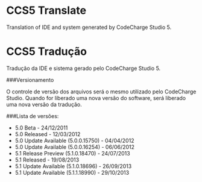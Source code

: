 CCS5 Translate
==============

Translation of IDE and system generated by CodeCharge Studio 5.





CCS5 Tradução
==============

Tradução da IDE e sistema gerado pelo CodeCharge Studio 5.

###Versionamento

O controle de versão dos arquivos será o mesmo utilizado pelo CodeCharge Studio. Quando for liberado uma nova versão do software, será liberado uma nova versão da tradução.

###Lista de versões:

* 5.0 Beta - 24/12/2011
* 5.0 Released - 12/03/2012
* 5.0 Update Available (5.0.0.15750) - 04/04/2012 
* 5.0 Update Available (5.0.0.16254) - 06/06/2012
* 5.1 Release Preview (5.1.0.18470) - 24/07/2013
* 5.1 Released - 19/08/2013
* 5.1 Update Available (5.1.0.18696) - 26/09/2013
* 5.1 Update Available (5.1.1.18990) - 29/10/2013
